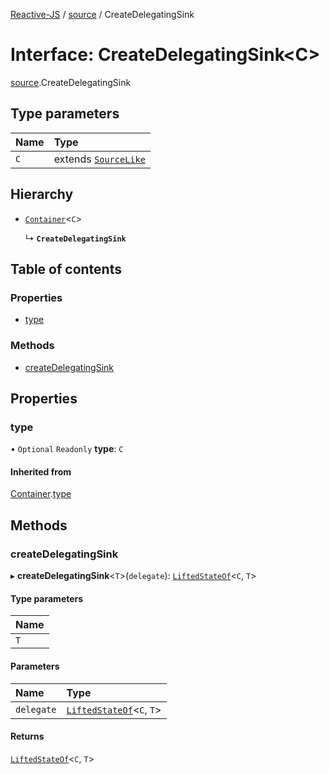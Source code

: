 [Reactive-JS](../README.md) / [source](../modules/source.md) / CreateDelegatingSink

# Interface: CreateDelegatingSink<C\>

[source](../modules/source.md).CreateDelegatingSink

## Type parameters

| Name | Type |
| :------ | :------ |
| `C` | extends [`SourceLike`](source.SourceLike.md) |

## Hierarchy

- [`Container`](container.Container.md)<`C`\>

  ↳ **`CreateDelegatingSink`**

## Table of contents

### Properties

- [type](source.CreateDelegatingSink.md#type)

### Methods

- [createDelegatingSink](source.CreateDelegatingSink.md#createdelegatingsink)

## Properties

### type

• `Optional` `Readonly` **type**: `C`

#### Inherited from

[Container](container.Container.md).[type](container.Container.md#type)

## Methods

### createDelegatingSink

▸ **createDelegatingSink**<`T`\>(`delegate`): [`LiftedStateOf`](../modules/liftable.md#liftedstateof)<`C`, `T`\>

#### Type parameters

| Name |
| :------ |
| `T` |

#### Parameters

| Name | Type |
| :------ | :------ |
| `delegate` | [`LiftedStateOf`](../modules/liftable.md#liftedstateof)<`C`, `T`\> |

#### Returns

[`LiftedStateOf`](../modules/liftable.md#liftedstateof)<`C`, `T`\>
